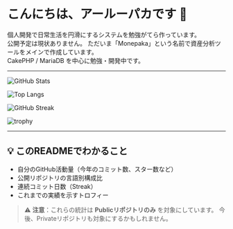 # こんにちは、アールーパカです 🦙
個人開発で日常生活を円滑にするシステムを勉強がてら作っています。
<br>
公開予定は現状ありません。
ただいま「Monepaka」という名前で資産分析ツールをメインで作成しています。
<br>
CakePHP / MariaDB を中心に勉強・開発中です。

---

<!-- ▼GitHub Readme Stats : 総合ステータスカード
     Publicリポジトリのみを対象に、年間コミット数・スター数・フォーク数などを表示します -->
![GitHub Stats](https://github-readme-stats.vercel.app/api?username=aaruupaka&show_icons=true&v=8)

<!-- ▼Top Languages : 言語構成比
     公開リポジトリ内のコード量を言語別に集計して表示します
     → ファイルの拡張子を元に集計（行数ベース） -->
![Top Langs](https://github-readme-stats.vercel.app/api/top-langs/?username=aaruupaka&layout=compact&v=8)

<!-- ▼GitHub Streak Stats : 連続コミット日数
     連続してコミットした日数（現在のstreakと最長streak）を表示します -->
![GitHub Streak](https://streak-stats.demolab.com?user=aaruupaka&v=8)

<!-- ▼GitHub Profile Trophy : 貢献実績トロフィー
     フォロワー数・スター数・コミット数などをトロフィー風に可視化します -->
![trophy](https://github-profile-trophy.vercel.app/?username=aaruupaka&theme=gruvbox&v=8)

---

## 💡 このREADMEでわかること
- 自分のGitHub活動量（今年のコミット数、スター数など）
- 公開リポジトリの言語別構成比
- 連続コミット日数（Streak）
- これまでの実績を示すトロフィー

> ⚠️ **注意**：これらの統計は **Publicリポジトリのみ** を対象にしています。
>              今後、Privateリポジトリも対象にするかもしれません。
